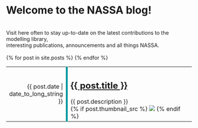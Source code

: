 <h1>Welcome to the NASSA blog!</h1><br>
Visit here often to stay up-to-date on the latest contributions to the modelling library, <br>
interesting publications, announcements and all things NASSA. <br><br>

<table style="border: none; width: 100%;">
  <colgroup>
    <col span="1" style="width: 10%;">
    <col span="1" style="width: 90%;">
  </colgroup>
  {% for post in site.posts %}
    <tr>
      <td style="border-right: 5px solid; border-left: none;border-top: none; border-bottom: none; border-color: #03989E; text-align: right;">
      <time datetime="{{ post.date | date: "%Y-%m-%d" }}">{{ post.date | date_to_long_string }}</time>
      </td>
      <td style="border: none;">
        <h2><a href="/NASSA-hub/{{ post.url }}">{{ post.title }}</a></h2>
        {{ post.description }}<br>
        {% if post.thumbnail_src %}
          <img src="{{site.baseurl}}/assets/{{post.thumbnail_src}}">
        {% endif %}
      </td>
    </tr>
  {% endfor %}
</table>
